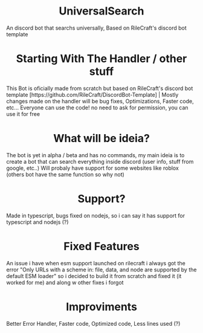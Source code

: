 <h1 align="center"> UniversalSearch</h1>
          An discord bot that searchs universally, Based on RileCraft's discord bot template

<h1 align="center"> Starting With The Handler / other stuff </h1>
This Bot is oficially made from scratch but based on RileCraft's discord bot template [https://github.com/RileCraft/DiscordBot-Template] |
Mostly changes made on the handler will be bug fixes, Optimizations, Faster code, etc... Everyone can use the code! no need to ask for permission, you can use it for free

<h1 align="center"> What will be ideia? </h1>

The bot is yet in alpha / beta and has no commands, my main ideia is to create a bot that can search everything inside discord (user info, stuff from google, etc..)
Will probaly have support for some websites like roblox (others bot have the same function so why not)

<h1 align="center"> Support? </h1>
Made in typescript, bugs fixed on nodejs, so i can say it has support for typescript and nodejs (?)

<h1 align="center"> Fixed Features </h1>
An issue i have when esm support launched on rilecraft i always got the error "Only URLs with a scheme in: file, data, and node are supported by the default ESM loader"
so i decided to build it from scratch and fixed it (it worked for me) and along w other fixes i forgot

<h1 align="center"> Improviments  </h1>
Better Error Handler, Faster code, Optimized code, Less lines used (?)
